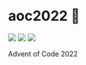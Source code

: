 # aoc2022 🎄

![](https://img.shields.io/badge/day%20📅-19-blue)
![](https://img.shields.io/badge/stars%20⭐-8-yellow)
![](https://img.shields.io/badge/days%20completed-4-red)

Advent of Code 2022
